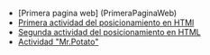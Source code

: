 * [Primera pagina web] (PrimeraPaginaWeb)
* [Primera actividad del posicionamiento en HTMl](ActividadPosicionamiento1)
* [Segunda actividad del posicionamiento en HTML](ActividadPosicionamiento2)
* [Actividad "Mr.Potato"](ActividadDibujoPosicionamiento)
